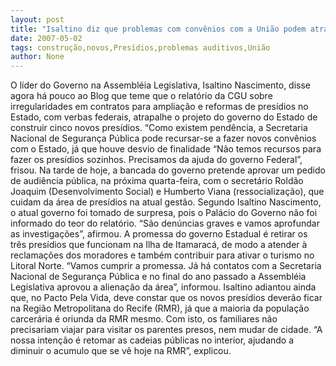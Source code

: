 ```yaml
---
layout: post
title: "Isaltino diz que problemas com convênios com a União podem atrapalhar construção de novos presídios"
date: 2007-05-02
tags: construção,novos,Presídios,problemas auditivos,União
author: None
---
```

O líder do Governo na Assembléia Legislativa, Isaltino Nascimento, disse agora há pouco ao Blog que teme que o relatório da CGU sobre irregularidades em contratos para ampliação e reformas de presídios no Estado, com verbas federais, atrapalhe o projeto do governo do Estado de construir cinco novos presídios. “Como existem pendência, a Secretaria Nacional de Segurança Pública pode recursar-se a fazer novos convênios com o Estado, já que houve desvio de finalidade
“Não temos recursos para fazer os presídios sozinhos. Precisamos da ajuda do governo Federal”, frisou.
Na tarde de hoje, a bancada do governo pretende aprovar um pedido de audiência pública, na próxima quarta-feira, com o secretário Roldão Joaquim (Desenvolvimento Social) e Humberto Viana (ressocialização), que cuidam da área de presídios na atual gestão.
Segundo Isaltino Nascimento, o atual governo foi tomado de surpresa, pois o Palácio do Governo não foi informado do teor do relatório. “São denúncias graves e vamos aprofundar as investigações”, afirmou.
A promessa do governo Estadual é retirar os três presídios que funcionam na Ilha de Itamaracá, de modo a atender à reclamações dos moradores e também contribuir para ativar o turismo no Litoral Norte. “Vamos cumprir a promessa. Já há contatos com a Secretaria Nacional de Segurança Pública e no final do ano passado a Assembléia Legislativa aprovou a alienação da área”, informou.
Isaltino adiantou ainda que, no Pacto Pela Vida, deve constar que os novos presídios deverão ficar na Região Metropolitana do Recife (RMR), já que a maioria da população carcerária é oriunda da RMR mesmo. Com isto, os familiares não precisariam viajar para visitar os parentes presos, nem mudar de cidade. “A nossa intenção é retomar as cadeias públicas no interior, ajudando a diminuir o acumulo que se vê hoje na RMR”, explicou. 